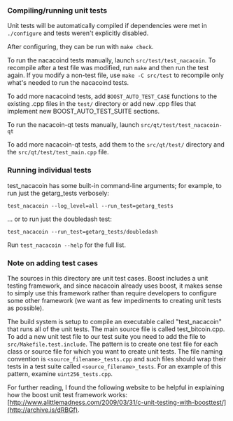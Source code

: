 ### Compiling/running unit tests

Unit tests will be automatically compiled if dependencies were met in `./configure`
and tests weren't explicitly disabled.

After configuring, they can be run with `make check`.

To run the nacacoind tests manually, launch `src/test/test_nacacoin`. To recompile
after a test file was modified, run `make` and then run the test again. If you
modify a non-test file, use `make -C src/test` to recompile only what's needed
to run the nacacoind tests.

To add more nacacoind tests, add `BOOST_AUTO_TEST_CASE` functions to the existing
.cpp files in the `test/` directory or add new .cpp files that
implement new BOOST_AUTO_TEST_SUITE sections.

To run the nacacoin-qt tests manually, launch `src/qt/test/test_nacacoin-qt`

To add more nacacoin-qt tests, add them to the `src/qt/test/` directory and
the `src/qt/test/test_main.cpp` file.

### Running individual tests

test_nacacoin has some built-in command-line arguments; for
example, to run just the getarg_tests verbosely:

    test_nacacoin --log_level=all --run_test=getarg_tests

... or to run just the doubledash test:

    test_nacacoin --run_test=getarg_tests/doubledash

Run `test_nacacoin --help` for the full list.

### Note on adding test cases

The sources in this directory are unit test cases.  Boost includes a
unit testing framework, and since nacacoin already uses boost, it makes
sense to simply use this framework rather than require developers to
configure some other framework (we want as few impediments to creating
unit tests as possible).

The build system is setup to compile an executable called "test_nacacoin"
that runs all of the unit tests.  The main source file is called
test_bitcoin.cpp. To add a new unit test file to our test suite you need
to add the file to `src/Makefile.test.include`. The pattern is to create
one test file for each class or source file for which you want to create
unit tests.  The file naming convention is `<source_filename>_tests.cpp`
and such files should wrap their tests in a test suite
called `<source_filename>_tests`. For an example of this pattern,
examine `uint256_tests.cpp`.

For further reading, I found the following website to be helpful in
explaining how the boost unit test framework works:
[http://www.alittlemadness.com/2009/03/31/c-unit-testing-with-boosttest/](http://archive.is/dRBGf).
